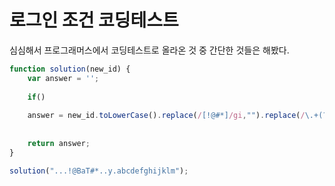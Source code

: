 # 로그인 조건 코딩테스트

심심해서 프로그래머스에서 코딩테스트로 올라온 것 중 간단한 것들은 해봤다.

```js
function solution(new_id) {
    var answer = '';
    
    if()
    
    answer = new_id.toLowerCase().replace(/[!@#*]/gi,"").replace(/\.+(?=\.)/g,"");
    
    
    return answer;
}

solution("...!@BaT#*..y.abcdefghijklm");
```
